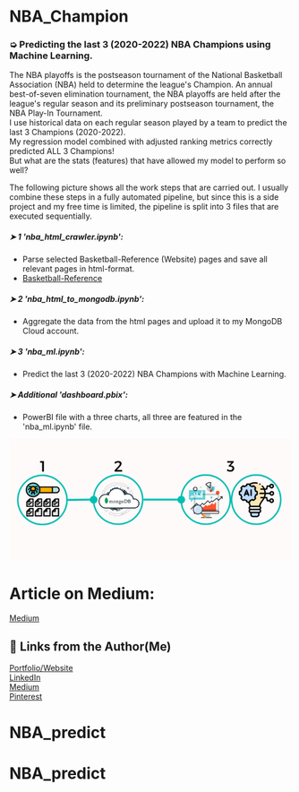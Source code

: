 # NBA_Champion
### ➭ Predicting the last 3 (2020-2022) NBA Champions using Machine Learning.

The NBA playoffs is the postseason tournament of the National Basketball Association (NBA) held to determine the league's Champion. An annual best-of-seven elimination tournament, the NBA playoffs are held after the league's regular season and its preliminary postseason tournament, the NBA Play-In Tournament.
<br/>I use historical data on each regular season played by a team to predict the last 3 Champions (2020-2022).
<br/>My regression model combined with adjusted ranking metrics correctly predicted ALL 3 Champions!
<br/>But what are the stats (features) that have allowed my model to perform so well?

The following picture shows all the work steps that are carried out. I usually combine these steps in a fully automated pipeline, but since this is a side project and my free time is limited, the pipeline is split into 3 files that are executed sequentially.

##### ➤ 1 'nba_html_crawler.ipynb':
- Parse selected Basketball-Reference (Website) pages and save all relevant pages in html-format. 
- [Basketball-Reference](https://www.basketball-reference.com/)

##### ➤ 2 'nba_html_to_mongodb.ipynb':
- Aggregate the data from the html pages and upload it to my MongoDB Cloud account.

##### ➤ 3 'nba_ml.ipynb':
- Predict the last 3 (2020-2022) NBA Champions with Machine Learning.

##### ➤ Additional 'dashboard.pbix': 
- PowerBI file with a three charts, all three are featured in the 'nba_ml.ipynb' file. 

![](pngs/pipeline.png)

# Article on Medium: 
[Medium](https://medium.com/@thejk/i-will-predict-the-2023-nba-champion-using-machine-learning-5e8df072059d?source=friends_link&sk=6c7a375a1b329485bb97cccfed709835)<br/>

## 🔗 Links from the Author(Me)
[Portfolio/Website](https://thejk.de/)<br/>
[LinkedIn](https://www.linkedin.com/in/jk05/)<br/>
[Medium](https://medium.com/@thejk)<br/>
[Pinterest](https://www.pinterest.de/thejk_real/)
# NBA_predict
# NBA_predict
